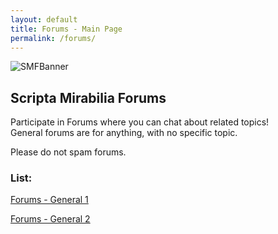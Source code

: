```yaml
---
layout: default
title: Forums - Main Page
permalink: /forums/
---
```


![SMFBanner](https://1d10t1c-stud10s.github.io/scripta-mirabilia/SMFBanner.svg)

## Scripta Mirabilia Forums

Participate in Forums where you can chat about related topics! \
General forums are for anything, with no specific topic.

Please do not spam forums.

### List:

[Forums - General 1](https://1d10t1c-stud10s.github.io/scripta-mirabilia/forums/general1)

[Forums - General 2](https://1d10t1c-stud10s.github.io/scripta-mirabilia/forums/general2)
